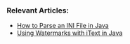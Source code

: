 
### Relevant Articles:

- [How to Parse an INI File in Java](https://www.baeldung.com/java-parse-ini-file)
- [Using Watermarks with iText in Java](https://www.baeldung.com/java-watermarks-with-itext)
